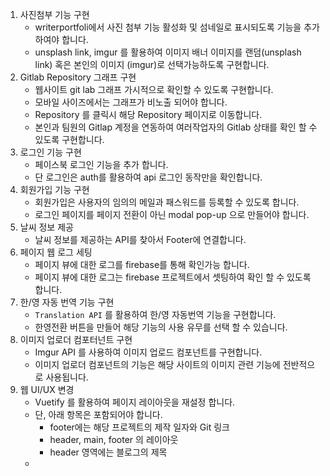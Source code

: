 1. 사진첨부 기능 구현
   * writerportfoli에서 사진 첨부 기능 활성화 및 섬네일로 표시되도록 기능을 추가하여야 합니다.
   * unsplash link, imgur 를 활용하여 이미지 배너 이미지를 랜덤(unsplash link) 혹은 본인의 이미지 (imgur)로 선택가능하도록 구현합니다.
2. Gitlab Repository 그래프 구현
   * 웹사이트 git lab 그래프 가시적으로 확인할 수 있도록 구현합니다.
   * 모바일 사이즈에서는 그래프가 비노출 되어야 합니다.
   * Repository 를 클릭시 해당 Repository 페이지로 이동합니다.
   * 본인과 팀원의 Gitlap 계정을 연동하여 여러작업자의 Gitlab 상태를 확인 할 수 있도록 구현합니다.
3. 로그인 기능 구현
   * 페이스북 로그인 기능을 추가 합니다.
   * 단 로그인은 auth를 활용하여 api 로그인 동작만을 확인합니다.
4. 회원가입 기능 구현
   * 회원가입은 사용자의 임의의 메일과 패스워드를 등록할 수 있도록 합니다.
   * 로그인 페이지를 페이지 전환이 아닌 modal pop-up 으로 만들어야 합니다.
5. 날씨 정보 제공
   * 날씨 정보를 제공하는 API를 찾아서 Footer에 연결합니다.
6. 페이지 웹 로그 세팅
   * 페이지 뷰에 대한 로그를 firebase를 통해 확인가능 합니다.
   * 페이지 뷰에 대한 로그는 firebase 프로젝트에서 셋팅하여 확인 할 수 있도록 합니다.
7. 한/영 자동 번역 기능 구현
   * `Translation API`  를 활용하여 한/영 자동번역 기능을 구현합니다.
   * 한영전환 버튼을 만들어 해당 기능의 사용 유무를 선택 할 수 있습니다.
8. 이미지 업로더 컴포터넌트 구현
   * Imgur API 를 사용하여 이미지 업로드 컴포넌트를 구현합니다.
   * 이미지 업로더 컴포넌트의 기능은 해당 사이트의 이미지 관련 기능에 전반적으로 사용됩니다.
9. 웹 UI/UX 변경
   * Vuetify 를 활용하여 페이지 레이아웃을 재설정 합니다.
   * 단, 아래 항목은 포함되어야 합니다.
     * footer에는 해당 프로젝트의 제작 일자와 Git 링크
     * header, main, footer 의 레이아웃
     * header 영역에는 블로그의 제목
   * 